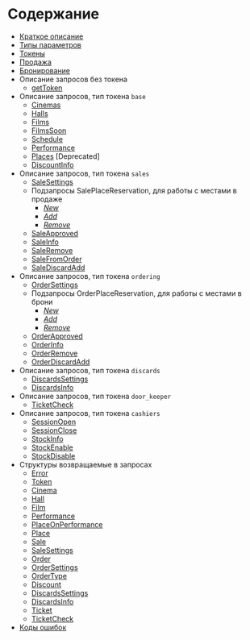 Содержание
==========

* [Краткое описание](description)                                                                                                
* [Типы параметров](parameters_types)                                                                                               
* [Токены](tokens)                                                                                                                   
* [Продажа](sales)                                                                                                                
* [Бронирование](ordering)                                                                                                      
* Описание запросов без токена                                                                         
    * [getToken](getToken)
* Описание запросов, тип токена `base`                                                        
    * [Cinemas](common/cinemas)                                                                                                                                              
    * [Halls](common/halls)                                                                                                                                                   
    * [Films](common/films)                                                                                                                                                  
    * [FilmsSoon](common/filmsSoon)                                                                                                                                                  
    * [Schedule](common/schedule)                                                                                                                                          
    * [Performance](common/performance)                                                                                                                                     
    * [Places](common/places) [Deprecated]                                                                                                                                              
    * [DiscountInfo](common/discountInfo)                                                                                                                                       
* Описание запросов, тип токена `sales`
    * [SaleSettings](sales/saleSettings)   
    * Подзапросы SalePlaceReservation, для работы с местами в продаже                                    
        * [_New_](sales/salePlaceReservationNew)                                                                                               
        * [_Add_](sales/salePlaceReservationAdd)                                                                                                  
        * [_Remove_](sales/salePlaceReservationRemove)
    * [SaleApproved](sales/saleApproved)
    * [SaleInfo](sales/saleInfo)
    * [SaleRemove](sales/saleRemove)
    * [SaleFromOrder](sales/saleFromOrder)
    * [SaleDiscardAdd](sales/saleDiscardAdd)
* Описание запросов, тип токена `ordering`                                                  
    * [OrderSettings](ordering/orderSettings)                                                                                                                         
    * Подзапросы OrderPlaceReservation, для работы с местами в брони                                       
        * [_New_](ordering/orderPlaceReservationNew)                                                                                                                                                                                 
        * [_Add_](ordering/orderPlaceReservationAdd)                                                                                                                                                                                   
        * [_Remove_](ordering/orderPlaceReservationRemove)                                                                                                                                                                           
    * [OrderApproved](ordering/orderApproved)                                                                                                                                
    * [OrderInfo](ordering/orderInfo)                                                                                                                                          
    * [OrderRemove](ordering/orderRemove)
    * [OrderDiscardAdd](ordering/orderDiscardAdd)
* Описание запросов, тип токена `discards`
	* [DiscardsSettings](discards/discardsSettings)
	* [DiscardsInfo](discards/discardsInfo)
* Описание запросов, тип токена `door_keeper`
    * [TicketCheck](tickets/ticketCheck)
* Описание запросов, тип токена `cashiers`
    * [SessionOpen](cashiers/sessionOpen)
    * [SessionClose](cashiers/sessionOpen)
    * [StockInfo](cashiers/stockInfo)
    * [StockEnable](cashiers/stockEnable)
    * [StockDisable](cashiers/stockDisable)
* Структуры возвращаемые в запросах
    * [Error](replies/error) 
    * [Token](replies/token)                                                                                                                                               
    * [Cinema](replies/cinema)                                                                                                                                            
    * [Hall](replies/hall)                                                                                                                                                   
    * [Film](replies/film)                                                                                                                                                 
    * [Performance](replies/performance)                                                                                                                                    
    * [PlaceOnPerformance](replies/placeOnPerformance)
    * [Place](replies/place)
    * [Sale](replies/sale)
	* [SaleSettings](replies/saleSettings)  
	* [Order](replies/order)                                                                                                                          
    * [OrderSettings](replies/orderSettings)                                                                                                                                        
    * [OrderType](replies/orderType)                                                                                                                                        
    * [Discount](replies/discount)
    * [DiscardsSettings](replies/discardsSettings)
    * [DiscardsInfo](replies/discardsInfo)
    * [Ticket](replies/ticket)
    * [TicketCheck](replies/ticketCheck)
* [Коды ошибок](errors)